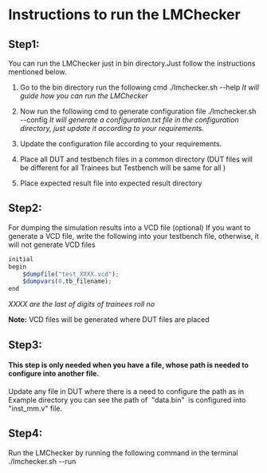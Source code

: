 Instructions to run the LMChecker
==================================

## Step1:

You can run the LMChecker just in bin directory.Just follow the instructions mentioned below.

1. Go to the bin directory run the following cmd
	./lmchecker.sh --help
_It will guide how you can run the LMChecker_

2. Now run the following cmd  to generate configuration file
	./lmchecker.sh --config
_It will generate a configuration.txt file in the configuration directory, just update it according to your requirements._

3. Update the configuration file according to your requirements.

4. Place all DUT and testbench files in a common directory (DUT files will be different
for all Trainees but Testbench will be same for all )

5. Place expected result file into expected result directory

## Step2:
For dumping the simulation results into a VCD file (optional)
If you want to generate a VCD file, write the following into your testbench file, otherwise, it
will not generate VCD files

```javascript
initial
begin
	$dumpfile("test_XXXX.vcd");
	$dumpvars(0,tb_filename);
end
```
_XXXX are the last of digits of trainees roll no_

**Note:**​ VCD files will be generated where DUT files are placed

## Step3:
#### This step is only needed when you have a file, whose path is needed to configure into another file.
Update any file in DUT where there is a need to configure the path as in Example directory
you can see the path of ​ "data.bin" ​ is configured into ​ "inst_mm.v"​ file.

## Step4:
Run the LMChecker by running the following command in the terminal
	./lmchecker.sh --run













